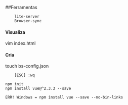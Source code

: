 ##Ferramentas
```
	lite-server
	Browser-sync
```

#### Visualiza
vim index.html 

#### Cria
touch bs-config.json
```
	[ESC] :wq
```

```
npm init
npm install vue@^2.3.3 --save

ERR! Windows = npm install vue --save --no-bin-links
```